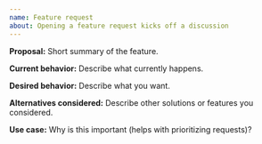 ```yaml
---
name: Feature request
about: Opening a feature request kicks off a discussion
---
```


<!--

Thank you for suggesting an idea to improve this client. 

* Please add a :+1: or comment on a similar existing feature request instead of opening a new one.
https://github.com/influxdata/influxdb-client-swift/issues?q=is%3Aissue+is%3Aopen+is%3Aclosed+sort%3Aupdated-desc

-->

**Proposal:**
Short summary of the feature.

**Current behavior:**
Describe what currently happens.

**Desired behavior:**
Describe what you want.

**Alternatives considered:**
Describe other solutions or features you considered.

**Use case:**
Why is this important (helps with prioritizing requests)?
